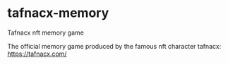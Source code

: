 # tafnacx-memory
Tafnacx nft memory game

The official memory game produced by the famous nft character tafnacx:  https://tafnacx.com/

